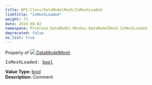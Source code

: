 ```yaml
---
title: API:Class/DataModelMesh/IsMeshLoaded
linkTitle: "IsMeshLoaded"
weight: 73
date: 2019-08-02
namespace: Primrose.DataModel.Meshes.DataModelMesh.IsMeshLoaded
deprecated: false
no_list: true
---
```

Property of <a href="/docs/api-reference/Class/DataModelMesh"><img src="/icons/silk/mesh.png"/>&nbsp;DataModelMesh</a>
<pre class="method-declaration">
IsMeshLoaded: <a class="type" href="/docs/api-reference/System/Primitives#boolean">bool</a></pre>
<b>Value Type: </b>
<a class="type" href="/docs/api-reference/System/Primitives#boolean">bool</a>
<br/>
<b>Description: </b>
Comment

